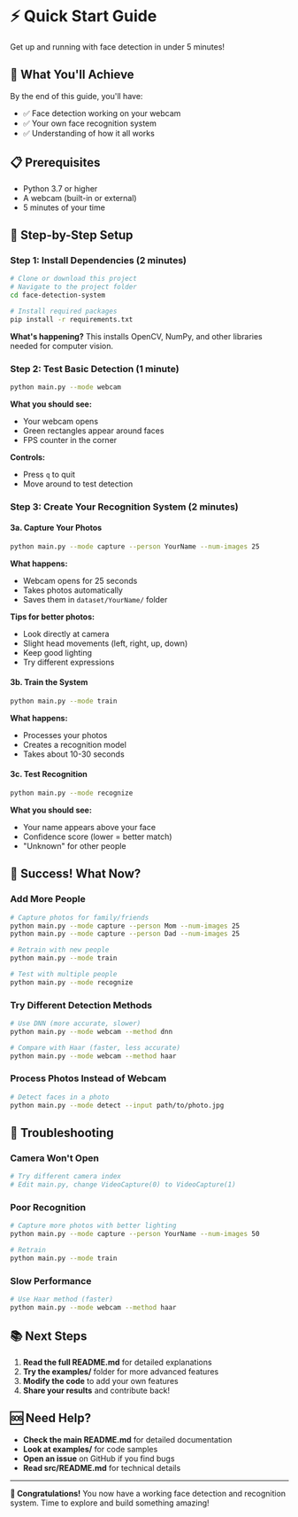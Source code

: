# ⚡ Quick Start Guide

Get up and running with face detection in under 5 minutes!

## 🎯 What You'll Achieve
By the end of this guide, you'll have:
- ✅ Face detection working on your webcam
- ✅ Your own face recognition system
- ✅ Understanding of how it all works

## 📋 Prerequisites
- Python 3.7 or higher
- A webcam (built-in or external)
- 5 minutes of your time

## 🚀 Step-by-Step Setup

### Step 1: Install Dependencies (2 minutes)
```bash
# Clone or download this project
# Navigate to the project folder
cd face-detection-system

# Install required packages
pip install -r requirements.txt
```

**What's happening?** This installs OpenCV, NumPy, and other libraries needed for computer vision.

### Step 2: Test Basic Detection (1 minute)
```bash
python main.py --mode webcam
```

**What you should see:**
- Your webcam opens
- Green rectangles appear around faces
- FPS counter in the corner

**Controls:**
- Press `q` to quit
- Move around to test detection

### Step 3: Create Your Recognition System (2 minutes)

#### 3a. Capture Your Photos
```bash
python main.py --mode capture --person YourName --num-images 25
```

**What happens:**
- Webcam opens for 25 seconds
- Takes photos automatically
- Saves them in `dataset/YourName/` folder

**Tips for better photos:**
- Look directly at camera
- Slight head movements (left, right, up, down)
- Keep good lighting
- Try different expressions

#### 3b. Train the System
```bash
python main.py --mode train
```

**What happens:**
- Processes your photos
- Creates a recognition model
- Takes about 10-30 seconds

#### 3c. Test Recognition
```bash
python main.py --mode recognize
```

**What you should see:**
- Your name appears above your face
- Confidence score (lower = better match)
- "Unknown" for other people

## 🎉 Success! What Now?

### Add More People
```bash
# Capture photos for family/friends
python main.py --mode capture --person Mom --num-images 25
python main.py --mode capture --person Dad --num-images 25

# Retrain with new people
python main.py --mode train

# Test with multiple people
python main.py --mode recognize
```

### Try Different Detection Methods
```bash
# Use DNN (more accurate, slower)
python main.py --mode webcam --method dnn

# Compare with Haar (faster, less accurate)
python main.py --mode webcam --method haar
```

### Process Photos Instead of Webcam
```bash
# Detect faces in a photo
python main.py --mode detect --input path/to/photo.jpg
```

## 🔧 Troubleshooting

### Camera Won't Open
```bash
# Try different camera index
# Edit main.py, change VideoCapture(0) to VideoCapture(1)
```

### Poor Recognition
```bash
# Capture more photos with better lighting
python main.py --mode capture --person YourName --num-images 50

# Retrain
python main.py --mode train
```

### Slow Performance
```bash
# Use Haar method (faster)
python main.py --mode webcam --method haar
```

## 📚 Next Steps

1. **Read the full README.md** for detailed explanations
2. **Try the examples/** folder for more advanced features
3. **Modify the code** to add your own features
4. **Share your results** and contribute back!

## 🆘 Need Help?

- **Check the main README.md** for detailed documentation
- **Look at examples/** for code samples
- **Open an issue** on GitHub if you find bugs
- **Read src/README.md** for technical details

---

**🎊 Congratulations!** You now have a working face detection and recognition system. Time to explore and build something amazing!
